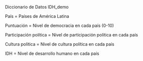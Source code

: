 Diccionario de Datos IDH_demo



País = Países de América Latina 


Puntuación = Nivel de democracia en cada país (0-10)


Participación política = Nivel de participación política en cada país 


Cultura política = Nivel de cultura política en cada país


IDH = Nivel de desarrollo humano en cada país
